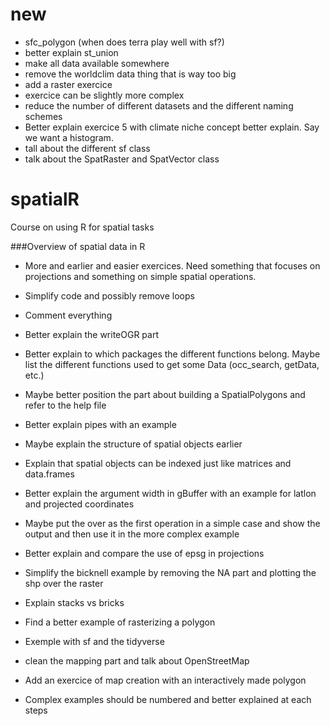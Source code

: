 
# new

- sfc_polygon (when does terra play well with sf?)
- better explain st_union
- make all data available somewhere
- remove the worldclim data thing that is way too big
- add a raster exercice
- exercice can be slightly more complex
- reduce the number of different datasets and the different naming schemes
- Better explain exercice 5 with climate niche concept better explain. Say we want a histogram.
- tall about the different sf class
- talk about the SpatRaster and SpatVector class


# spatialR
Course on using R for spatial tasks

###Overview of spatial data in R

- More and earlier and easier exercices. Need something that focuses on projections and something on simple spatial operations.

- Simplify code and possibly remove loops

- Comment everything

- Better explain the writeOGR part

- Better explain to which packages the different functions belong. Maybe list the different functions used to get some Data (occ_search, getData, etc.)

- Maybe better position the part about building a SpatialPolygons and refer to the help file

- Better explain pipes with an example

- Maybe explain the structure of spatial objects earlier

- Explain that spatial objects can be indexed just like matrices and data.frames

- Better explain the argument width in gBuffer with an example for latlon and projected coordinates

- Maybe put the over as the first operation in a simple case and show the output and then use it in the more complex example

- Better explain and compare the use of epsg in projections

- Simplify the bicknell example by removing the NA part and plotting the shp over the raster

- Explain stacks vs bricks

- Find a better example of rasterizing a polygon

- Exemple with sf and the tidyverse

- clean the mapping part and talk about OpenStreetMap

- Add an exercice of map creation with an interactively made polygon

- Complex examples should be numbered and better explained at each steps